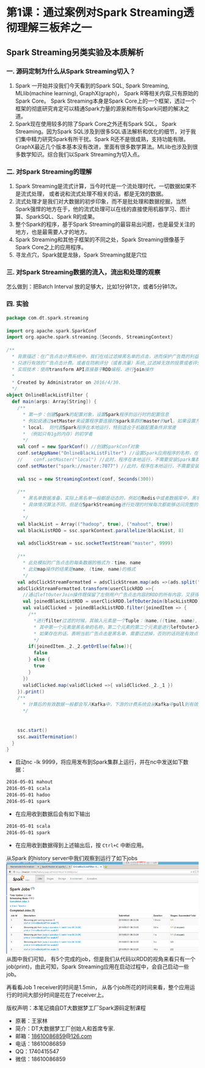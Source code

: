 # 第1课：通过案例对Spark Streaming透彻理解三板斧之一
## Spark Streaming另类实验及本质解析

### 一. 源码定制为什么从Spark Streaming切入？

1. Spark 一开始并没我们今天看到的Spark SQL, Spark Streaming, MLlib(machine learning), GraphX(graph)， Spark R等相关内容,只有原始的Spark Core。 Spark Streaming本身是Spark Core上的一个框架，透过一个框架的彻底研究肯定可以精通Spark力量的源泉和所有Spark问题的解决之道。
2. Spark现在使用较多的除了Spark Core之外还有Spark SQL， Spark Streaming。因为Spark SQL涉及到很多SQL语法解析和优化的细节，对于我们集中精力研究Spark有所干扰。Spark R还不是很成熟，支持功能有限。GraphX最近几个版本基本没有改进，里面有很多数学算法。MLlib也涉及到很多数学知识。综合我们以Spark Streaming为切入点。

### 二. 对Spark Streaming的理解
1. Spark Streaming是流式计算，当今时代是一个流处理时代，一切数据如果不是流式处理， 或者说和流式处理不相关的话，都是无效的数据。
2. 流式处理才是我们对大数据的初步印象，而不是批处理和数据挖掘，当然Spark强悍的地方在于，他的流式处理可以在线的直接使用机器学习、图计算、SparkSQL、Spark R的成果。
3. 整个Spark的程序，基于Spark Streaming的最容易出问题，也是最受关注的地方，也是最需要人才的地方。
4. Spark Streaming和其他子框架的不同之处，Spark Streaming很像基于Spark Core之上的应用程序。
5. 寻龙点穴，Spark就是龙脉，Spark Streaming就是穴位
 
### 三. 对Spark Streaming数据的流入，流出和处理的观察

怎么做到：把Batch Interval 放的足够大，比如1分钟1次，或者5分钟1次。

### 四. 实验
```scala
package com.dt.spark.streaming

import org.apache.spark.SparkConf
import org.apache.spark.streaming.{Seconds, StreamingContext}

/**
  * 背景描述：在广告点击计费系统中，我们在线过滤掉黑名单的点击，进而保护广告商的利益，
  * 只进行有效的广告点击计费。或者在防刷评分（或者流量）系统,过滤掉无效的投票或者评分或者流量。
  * 实现技术：使用transform API直接基于RDD编程，进行join操作
  *
  * Created by Administrator on 2016/4/30.
  */
object OnlineBlackListFilter {
  def main(args: Array[String]) {
    /**
      * 第一步：创建Spark的配置对象，设置Spark程序的运行时的配置信息
      * 例如说通过setMaster来设置程序要连接的spark集群的master的url，如果设置为
      * local， 则代表Spark程序在本地运行，特别适合于机器配置条件非常差
      * （例如只有1g的内存）的初学者
      */
    val conf = new SparkConf() //创建SparkConf对象
    conf.setAppName("OnlineBlackListFilter") //设置Spark应用程序的名称，在程序运行的监控界面可以看到名称
    //    conf.setMaster("local") //此时，程序在本地运行，不需要安装Spark集群
    conf.setMaster("spark://master:7077") //此时，程序在本地运行，不需要安装Spark集群

    val ssc = new StreamingContext(conf, Seconds(300))

    /**
      * 黑名单数据准备，实际上黑名单一般都是动态的，例如在Redis中或者数据库中，黑名单的生成往往有复杂的业务逻辑，
      * 具体情况算法不同，但是在SparkStreaming进行处理的时候每次都能够访问完整的信息
      *
      */
    val blackList = Array(("hadoop", true), ("mahout", true))
    val blackListRDD = ssc.sparkContext.parallelize(blackList, 8)

    val adsClickStream = ssc.socketTextStream("master", 9999)

    /**
      * 此处模拟的广告点击的每条数据的格式为：time、name
      * 此处map操作的结果是name, (time, name)的格式
      */
    val adsClickStreamFormatted = adsClickStream.map(ads =>(ads.split(" ")(1), ads))
    adsClickStreamFormatted.transform(userClickRDD =>{
      //通过leftOuterJoin操作既保留了左侧用户广告点击内容的RDD的所有内容，又获得了相应点击内容是否在黑名单中
      val joinedBlackListRDD = userClickRDD.leftOuterJoin(blackListRDD)
      val validClicked = joinedBlackListRDD.filter(joinedItem => {
        /**
          *进行filter过滤的时候，其输入元素是一个Tuple：（name,((time, name), boolean)）
          * 其中第一个元素是黑名单的名称，第二个元素的第二个元素是进行leftOuterJoin的时候是否存在该值
          * 如果存在的话，表明当前广告点击是黑名单，需要过滤掉，否则的话则是有效点击内容；
          */
        if(joinedItem._2._2.getOrElse(false)){
          false
        } else {
          true
        }
      })
      validClicked.map(validClicked =>{ validClicked._2._1 })
    }).print()
    /**
      * 计算后的有效数据一般都会写入Kafka中，下游的计费系统会从Kafka中pull到有效数据进行计费
      */


    ssc.start()
    ssc.awaitTermination()
  }
}

```
* 启动nc -lk 9999，将应用发布到Spark集群上运行，并在nc中发送如下数据：
```sh
2016-05-01 mahout
2016-05-01 scala
2016-05-01 hadoo
2016-05-01 spark
```
* 在应用收到数据后会有如下输出
```sh
2016-05-01 scala
2016-05-01 spark
```
* 在应用收到数据得到上述输出后，按 `Ctrl+C` 中断应用。


从Spark 的history server中我们观察到运行了如下jobs
![运行的job图](1.png)
从图中我们可知， 有5个完成的job，但是我们从代码以RDD的视角来看只有一个job(print)，由此可知，Spark Streaming应用在启动过程中，会自己启动一些job。

再看看Job 1  receiver的时间是1.5min， 从各个job所花的时间来看，整个应用运行的时间大部分时间是花在了receiver上。











版权声明：本笔记摘自DT大数据梦工厂Spark源码定制课程
* 原著：王家林
* 简介：DT大数据梦工厂创始人和首席专家. 
* 邮箱：18610086859@126.com 
* 电话：18610086859 
* QQ：1740415547 
* 微信：18610086859
